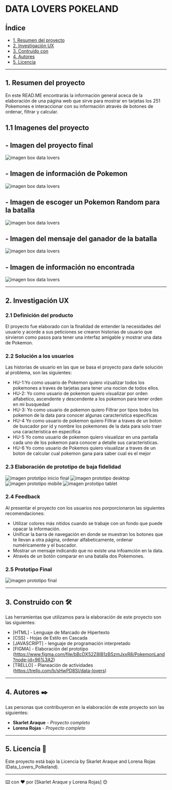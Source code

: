 # DATA LOVERS POKELAND

## Índice

* [1. Resumen del proyecto](#1-resumen-del-protecto)
* [2. Investigación UX](#2-inventigación-UX)
* [3. Contruido con](#3-construido-con)
* [4. Autores](#4-autores)
* [5. Licencia](#5-licencia)

***

## 1. Resumen del proyecto

En este READ.ME encontrarás la información general aceca de la elaboración de una página web que sirve para mostrar en tarjetas los 251 Pokemones e interaccionar con su información através de botones de ordenar, filtrar y calcular.

## 1.1 Imagenes del proyecto

##  - Imagen del proyecto final

![imagen box data lovers](README/ImageFinalProject.png)

## - Imagen de información de Pokemon

![imagen box data lovers](README/ImageFinalProject(2).png)

## - Imagen de escoger un Pokemon Random para la batalla

![imagen box data lovers](README/ImageFinalProject(3).png)

## - Imagen del mensaje del ganador de la batalla

![imagen box data lovers](README/ImageFinalProject(4).png)

## - Imagen de información no encontrada

![imagen box data lovers](README/ImageFinalProject(5).png)


***

## 2. Investigación UX

### 2.1 Definición del producto

El proyecto fue elaborado con la finalidad de entender la necesidades del usuario y acorde a sus peticiones se crearon historias de usuario que sirvieron como pasos para tener una interfaz amigable y mostrar una data de Pokemon.


### 2.2 Solución a los usuarios

Las historias de usuario en las que se basa el proyecto para darle solución al problema, son las siguientes:

- HU-1:Yo como usuario de Pokemon quiero vizualizar todos los pokemones a traves de tarjetas para tener una nocion de todos ellos.
- HU-2: Yo como usuario de pokemon quiero visualizar por orden alfabetico, ascendente y descendente a los pokemon para tener orden en mi busquedad
- HU-3: Yo como usuario de pokemon quiero Filtrar por tipos todos los pokemon de la data para conocer algunas caracteristica especificas
- HU-4 Yo como usuario de pokemon quiero Filtrar a traves de un boton de buscador por id y nombre los pokemones de la data para solo traer una caracteristica en especifica
- HU-5 Yo como usuario de pokemon quiero visualizar en una pantalla cada uno de los pokemon para conocer a detalle sus caracteristicas.
- HU-6 Yo como usuario de Pokemos quiero visualizar a traves de un boton de calcular cual pokemon gana para saber cual es el mejor


### 2.3 Elaboración de prototipo de baja fidelidad

![imagen prototipo inicio final](README/prototype_inicial_final_desktop.jpeg)
![imagen prototipo desktop](README/Prototype_desktop.jpeg)
![imagen prototipo mobile](README/prototype_mobile.jpeg)
![imagen prototipo tablet](README/prototype_tablet.jpeg)


### 2.4 Feedback

Al presentar el proyecto con los usuarios nos porporcionaron las siguientes recomendaciones:

- Utilizar colores más nitidos cuando se trabaje con un fondo que puede opacar la información.
- Unificar la barra de navegación en donde se muestran los botones que te llevan a otra página, ordenar alfabeticamente, ordenar numéricamente  y el buscador.
- Mostrar un mensaje indicando que no existe una infoamción en la data.
- Através de un botón comparar en una batalla dos Pokemones.

### 2.5 Prototipo Final

![imagen prototipo final](README/ImageFigma.png)


***

## 3. Construido con 🛠️

Las herramientas que utilizamos para la elaboración de este proyecto son las siguientes:

* [HTML] - Lenguaje de Marcado de Hipertexto
* [CSS] - Hojas de Estilo en Cascada
* [JAVASCRIPT] -  lenguaje de programación interpretado
* [FIGMA] - Elaboración del prototipo  (https://www.figma.com/file/bBcDX52Z8IB1zBSzmJxxR8/PokemonLand?node-id=96%3A2)
* [TRELLO] - Planeación de actividades (https://trello.com/b/sHwPD8SI/data-lovers)

***

## 4. Autores ✒️

Las personas que contribuyeron en la elaboración de este proyecto son las siguientes:

* **Skarlet Araque** - *Proyecto completo*
* **Lorena Rojas** - *Proyecto completo*

***

## 5. Licencia 📄

Este proyecto está bajo la Licencia by Skarlet Araque and Lorena Rojas (Data_Lovers_Polkeland).

---
⌨️ con ❤️ por [Skarlet Araque y Lorena Rojas] 😊